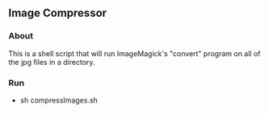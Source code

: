 ## Image Compressor

### About

This is a shell script that will run ImageMagick's "convert" program on 
all of the jpg files in a directory.

### Run

*    sh compressImages.sh <directory>